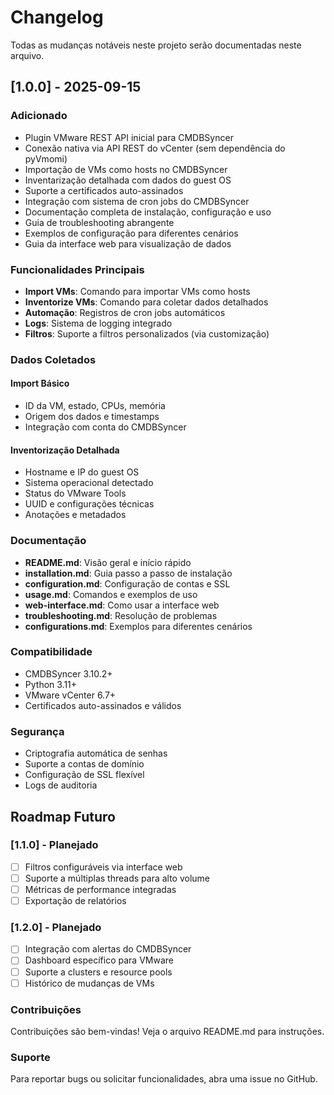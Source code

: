 # Changelog

Todas as mudanças notáveis neste projeto serão documentadas neste arquivo.

## [1.0.0] - 2025-09-15

### Adicionado
- Plugin VMware REST API inicial para CMDBSyncer
- Conexão nativa via API REST do vCenter (sem dependência do pyVmomi)
- Importação de VMs como hosts no CMDBSyncer
- Inventarização detalhada com dados do guest OS
- Suporte a certificados auto-assinados
- Integração com sistema de cron jobs do CMDBSyncer
- Documentação completa de instalação, configuração e uso
- Guia de troubleshooting abrangente
- Exemplos de configuração para diferentes cenários
- Guia da interface web para visualização de dados

### Funcionalidades Principais
- **Import VMs**: Comando para importar VMs como hosts
- **Inventorize VMs**: Comando para coletar dados detalhados
- **Automação**: Registros de cron jobs automáticos
- **Logs**: Sistema de logging integrado
- **Filtros**: Suporte a filtros personalizados (via customização)

### Dados Coletados
#### Import Básico
- ID da VM, estado, CPUs, memória
- Origem dos dados e timestamps
- Integração com conta do CMDBSyncer

#### Inventorização Detalhada
- Hostname e IP do guest OS
- Sistema operacional detectado
- Status do VMware Tools
- UUID e configurações técnicas
- Anotações e metadados

### Documentação
- **README.md**: Visão geral e início rápido
- **installation.md**: Guia passo a passo de instalação
- **configuration.md**: Configuração de contas e SSL
- **usage.md**: Comandos e exemplos de uso
- **web-interface.md**: Como usar a interface web
- **troubleshooting.md**: Resolução de problemas
- **configurations.md**: Exemplos para diferentes cenários

### Compatibilidade
- CMDBSyncer 3.10.2+
- Python 3.11+
- VMware vCenter 6.7+
- Certificados auto-assinados e válidos

### Segurança
- Criptografia automática de senhas
- Suporte a contas de domínio
- Configuração de SSL flexível
- Logs de auditoria

## Roadmap Futuro

### [1.1.0] - Planejado
- [ ] Filtros configuráveis via interface web
- [ ] Suporte a múltiplas threads para alto volume
- [ ] Métricas de performance integradas
- [ ] Exportação de relatórios

### [1.2.0] - Planejado
- [ ] Integração com alertas do CMDBSyncer
- [ ] Dashboard específico para VMware
- [ ] Suporte a clusters e resource pools
- [ ] Histórico de mudanças de VMs

### Contribuições
Contribuições são bem-vindas! Veja o arquivo README.md para instruções.

### Suporte
Para reportar bugs ou solicitar funcionalidades, abra uma issue no GitHub.
